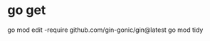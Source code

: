 <!--
 * @Author: matiastang
 * @Date: 2022-04-18 15:42:25
 * @LastEditors: matiastang
 * @LastEditTime: 2022-04-18 16:22:07
 * @FilePath: /matias-Golang/md/指令/get.md
 * @Description: go get
-->
# go get

go mod edit -require github.com/gin-gonic/gin@latest
go mod tidy